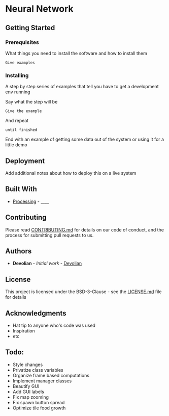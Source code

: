 # Neural Network

## Getting Started

### Prerequisites

What things you need to install the software and how to install them

```
Give examples
```

### Installing

A step by step series of examples that tell you have to get a development env running

Say what the step will be

```
Give the example
```

And repeat

```
until finished
```

End with an example of getting some data out of the system or using it for a little demo

## Deployment

Add additional notes about how to deploy this on a live system

## Built With

* [Processing](____) - ____

## Contributing

Please read [CONTRIBUTING.md](https://gist.github.com/PurpleBooth/b24679402957c63ec426) for details on our code of conduct, and the process for submitting pull requests to us. 

## Authors

* **Devolian** - *Initial work* - [Devolian](https://github.com/Devolian)

## License

This project is licensed under the BSD-3-Clause - see the [LICENSE.md](LICENSE.md) file for details

## Acknowledgments

* Hat tip to anyone who's code was used
* Inspiration
* etc

## Todo:

* Style changes
* Privatize class variables
* Organize frame based computations
* Implement manager classes
* Beautify GUI
* Add GUI labels
* Fix map zooming
* Fix spawn button spread
* Optimize tile food growth
